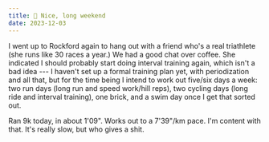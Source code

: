 ```yaml
---
title: 🌃 Nice, long weekend
date: 2023-12-03
---
```


I went up to Rockford again to hang out with a friend who's a real triathlete (she runs like 30 races a year.) We had a good chat over coffee. She indicated I should probably start doing interval training again, which isn't a bad idea --- I haven't set up a formal training plan yet, with periodization and all that, but for the time being I intend to work out five/six days a week: two run days (long run and speed work/hill reps), two cycling days (long ride and interval training), one brick, and a swim day once I get that sorted out.

Ran 9k today, in about 1'09". Works out to a 7'39"/km pace. I'm content with that. It's really slow, but who gives a shit.
